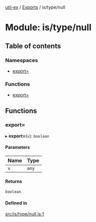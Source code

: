 [util-ex](../README.md) / [Exports](../modules.md) / is/type/null

# Module: is/type/null

## Table of contents

### Namespaces

- [export&#x3D;](is_type_null.export_.md)

### Functions

- [export&#x3D;](is_type_null.md#export&#x3D;)

## Functions

### export&#x3D;

▸ **export=**(`v`): `boolean`

#### Parameters

| Name | Type |
| :------ | :------ |
| `v` | `any` |

#### Returns

`boolean`

#### Defined in

[src/is/type/null.js:1](https://github.com/snowyu/util-ex.js/blob/0666556/src/is/type/null.js#L1)
